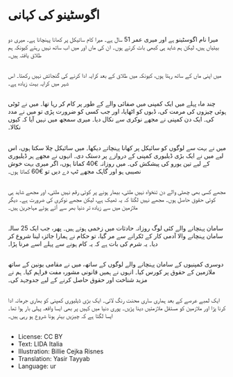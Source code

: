 # اگوسٹینو کی کہانی

##
میرا نام اگوسٹینو ہے اور میری عمر 51 سال ہے۔ میرا کام سائیکل پر کھانا پہنچانا ہے۔ میری دو بیٹیاں ہیں، لیکن ہم شاید ہی کبھی بات کرتے ہوں۔ ان کی ماں اور میں اب ساتھ نہیں رہتے کیونکہ ہم طلاق یافتہ ہیں۔

##
میں اپنی ماں کے ساتھ رہتا ہوں، کیونکہ میں طلاق کے بعد کرایہ ادا کرنے کی گنجائش نہیں رکھتا۔ اس شہر میں کرایہ بہت زیادہ ہے۔

##
چند ماہ پہلے میں ایک کمپنی میں صفائی والے کے طور پر کام کر رہا تھا۔ میں نے ٹوٹی ہوئی چیزوں کی مرمت کی، ڈبوں کو اٹھایا، اور جب کسی کو ضرورت پڑی تو میں نے مدد کی۔ ایک دن کمپنی نے مجھے نوکری سے نکال دیا۔ میری سمجھ میں نہیں آیا کہ کیوں نکالا۔

##
میں نے بہت سے لوگوں کو سائیکل پر کھانا پہنچاتے دیکھا۔ میں سائیکل چلا سکتا ہوں، اس لیے میں نے ایک بڑی ڈیلیوری کمپنی کے دروازے پر دستک دی۔ انہوں نے مجھے ہر ڈیلیوری کے لیے تین یورو کی پیشکش کی۔ میں روزانہ €40 کماتا ہوں، اگر میری بہت خوش نصیبی ہو اور گاہک مجھے ٹپ دے دیں تو €60 کماتا ہوں۔

##
مجھے کسی بھی چھٹی والے دن تنخواہ نہیں ملتی، بیمار ہونے پر کوئی رقم نہیں ملتی، اور مجھے شاید ہی کوئی حقوق حاصل ہوں۔ مجھے نہیں لگتا کہ یہ ٹھیک ہے، لیکن مجھے نوکری کی ضرورت ہے۔ دیگر ملازمین میں سے زیادہ تر دنیا بھر سے آئے ہوئے مہاجرین ہیں۔

##
سامان پہنچانے والے کئی لوگ روزانہ حادثات میں زخمی ہوتے ہیں۔ پھر، جب ایک 25 سالہ سامان پہنچانے والا آدمی کار کے ٹکرانے سے مر گیا، تو حکام نے ہمارا جائزہ لینا شروع کر دیا۔ یہ شرم کی بات ہے کہ یہ کام ہونے سے پہلے اسے مرنا پڑا۔

##
دوسری کمپنیوں کے سامان پہنچانے والے لوگوں کے ساتھ، میں نے مقامی یونین کے ساتھ ملازمین کے حقوق پر کورس کیا۔ انہوں نے ہمیں قانونی مشورہ مفت فراہم کیا۔ ہم نے مزید شناخت اور حقوق حاصل کرنے کے لیے جدوجہد کی۔

##
ایک لمبے عرصے کے بعد ہماری ساری محنت رنگ لائی۔ ایک بڑی ڈیلیوری کمپنی کو بھاری جرمانہ ادا کرنا پڑا اور ملازمین کو مستقل ملازمتیں دینا پڑیں۔ پوری دنیا میں کہیں پر بھی ایسا واقعہ پہلی بار ہوا تھا۔ ایسا لگتا ہے کہ چیزیں بہتر ہونا شروع ہو رہی ہیں۔

##
* License: CC BY
* Text: LIDA Italia
* Illustration: Billie Cejka Risnes
* Translation: Yasir Tayyab
* Language: ur
